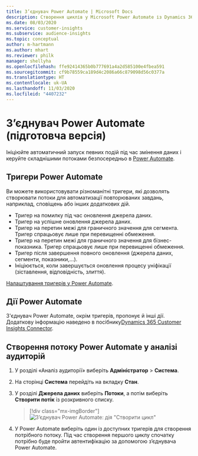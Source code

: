 ```yaml
---
title: З’єднувач Power Automate | Microsoft Docs
description: Створення циклів у Microsoft Power Automate із Dynamics 365 Customer Insights.
ms.date: 08/03/2020
ms.service: customer-insights
ms.subservice: audience-insights
ms.topic: conceptual
author: m-hartmann
ms.author: mhart
ms.reviewer: philk
manager: shellyha
ms.openlocfilehash: ffe92414365b0b777691a4a2d585100e4fbea591
ms.sourcegitcommit: cf9b78559ca189d4c2086a66c879098d56c0377a
ms.translationtype: HT
ms.contentlocale: uk-UA
ms.lasthandoff: 11/03/2020
ms.locfileid: "4407232"
---
```

# <a name="power-automate-connector-preview"></a>З’єднувач Power Automate (підготовча версія)

Ініціюйте автоматичний запуск певних подій під час змінення даних і керуйте складнішими потоками безпосередньо в [Power Automate](https://flow.microsoft.com/).

## <a name="power-automate-triggers"></a>Тригери Power Automate

Ви можете використовувати різноманітні тригери, які дозволять створювати потоки для автоматизації повторюваних завдань, наприклад, сповіщень або інших додаткових дій. 

- Тригер на помилку під час оновлення джерела даних. 
- Тригер на успішне оновлення джерела даних.
- Тригер на перетин межі для граничного значення для сегмента. Тригер спрацьовує лише при перевищенні обмеження.
- Тригер на перетин межі для граничного значення для бізнес-показника. Тригер спрацьовує лише при перевищенні обмеження.
- Тригер після завершення повного оновлення (джерела даних, сегменти, показники,...).
- Ініціюється, коли завершується оновлення процесу уніфікації (зіставлення, відповідність, злиття).

[Налаштування тригерів у Power Automate](https://flow.microsoft.com/connectors/shared_customerinsights/dynamics-365-customer-insights-connector/).

## <a name="power-automate-actions"></a>Дії Power Automate
З'єднувач Power Automate, окрім тригерів, пропонує й інші дії. Додаткову інформацію наведено в посібнику[Dynamics 365 Customer Insights Connector](https://docs.microsoft.com/connectors/customerinsights/).

## <a name="create-a-power-automate-flow-in-audience-insights"></a>Створення потоку Power Automate у аналізі аудиторій

1. У розділі «Аналіз аудиторії» виберіть **Адміністратор** > **Система**.

1. На сторінці **Система** перейдіть на вкладку **Стан**.

1. У розділі **Джерела даних** виберіть **Потоки**, а потім виберіть **Створити потік** із розкривного списку.
   > [!div class="mx-imgBorder"]
   > ![З’єднувач Power Automate: дія "Створити цикл"](media/power-automate-connector-create-flow.png "З’єднувач Power Automate: дія &quot;Створити цикл&quot;")

1. У Power Automate виберіть один із доступних тригерів для створення потрібного потоку. Під час створення першого циклу спочатку потрібно буде пройти автентифікацію за допомогою з’єднувача Power Automate.
